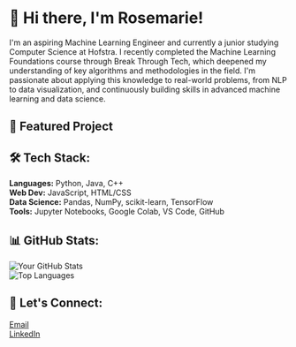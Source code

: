 # 👋 Hi there, I'm Rosemarie!

I'm an aspiring Machine Learning Engineer and currently a junior studying Computer Science at Hofstra. I recently completed the Machine Learning Foundations course through Break Through Tech, which deepened my understanding of key algorithms and methodologies in the field. I'm passionate about applying this knowledge to real-world problems, from NLP to data visualization, and continuously building skills in advanced machine learning and data science.

<!--
**rosemarie-17/rosemarie-17** is a ✨ _special_ ✨ repository because its `README.md` (this file) appears on your GitHub profile.

Here are some ideas to get you started:

- 🔭 I’m currently working on ...
- 🌱 I’m currently learning ...
- 👯 I’m looking to collaborate on ...
- 🤔 I’m looking for help with ...
- 💬 Ask me about ...
- 📫 How to reach me: ...
- 😄 Pronouns: ...
- ⚡ Fun fact: ...
-->
## 🎯 Featured Project
## 🛠️ Tech Stack:
**Languages:** Python, Java, C++  
**Web Dev:** JavaScript, HTML/CSS  
**Data Science:** Pandas, NumPy, scikit-learn, TensorFlow  
**Tools:** Jupyter Notebooks, Google Colab, VS Code, GitHub  
## 📊 GitHub Stats:
![Your GitHub Stats](https://github-readme-stats.vercel.app/api?username=rosemarie-17&show_icons=true&theme=radical)  
![Top Languages](https://github-readme-stats.vercel.app/api/top-langs/?username=rosemarie-17&layout=compact&theme=dark)
## 💬 Let's Connect:
[Email](mailto:rnasta3@pride.hofstra.edu)  
[LinkedIn](https://www.linkedin.com/in/rosemarie-nasta/)
